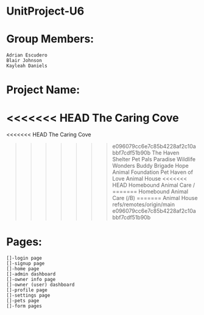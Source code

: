 # UnitProject-U6

# Group Members:
    Adrian Escudero
    Blair Johnson
    Kayleah Daniels
    

# Project Name: 
<<<<<<< HEAD
    The Caring Cove 
=======
<<<<<<< HEAD
    The Caring Cove
>>>>>>> e096079cc6e7c85b4228af2c10abbf7cdf51b90b
    The Haven Shelter
    Pet Pals Paradise
    Wildlife Wonders
    Buddy Brigade
    Hope Animal Foundation
    Pet Haven of Love 
    Animal House
<<<<<<< HEAD
    Homebound Animal Care /
=======
    Homebound Animal Care (/B)
=======
    Animal House
>>>>>>> refs/remotes/origin/main
>>>>>>> e096079cc6e7c85b4228af2c10abbf7cdf51b90b

# Pages:
    []-login page
    []-signup page
    []-home page
    []-admin dashboard
    []-owner info page
    []-owner (user) dashboard
    []-profile page
    []-settings page
    []-pets page
    []-form pages


    
